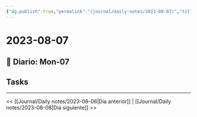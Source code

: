 ```yaml
---
{"dg-publish":true,"permalink":"/journal/daily-notes/2023-08-07/","title":"2023-08-07","tags":["Daily"],"noteIcon":"","created":"2023-08-09T22:47:26.000-05:00","updated":"2023-08-09T21:34:51.000-05:00"}
---
```



# 2023-08-07

## 📅 Diario: Mon-07

## Tasks

- - - 

<< [[Journal/Daily notes/2023-08-06\|Dia anterior]] | [[Journal/Daily notes/2023-08-08\|Dia siguiente]] >>
